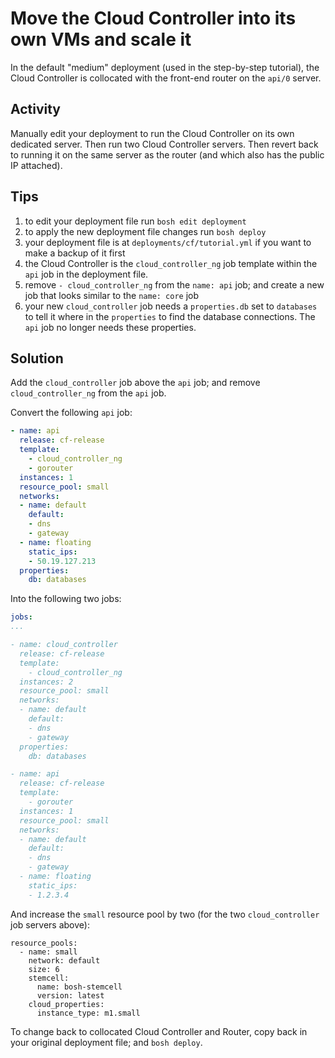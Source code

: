# Move the Cloud Controller into its own VMs and scale it

In the default "medium" deployment (used in the step-by-step tutorial), the Cloud Controller is collocated with the front-end router on the `api/0` server.

## Activity

Manually edit your deployment to run the Cloud Controller on its own dedicated server. Then run two Cloud Controller servers. Then revert back to running it on the same server as the router (and which also has the public IP attached).

## Tips

1. to edit your deployment file run `bosh edit deployment`
1. to apply the new deployment file changes run `bosh deploy`
1. your deployment file is at `deployments/cf/tutorial.yml` if you want to make a backup of it first
1. the Cloud Controller is the `cloud_controller_ng` job template within the `api` job in the deployment file.
1. remove `- cloud_controller_ng` from the `name: api` job; and create a new job that looks similar to the `name: core` job
1. your new `cloud_controller` job needs a `properties.db` set to `databases` to tell it where in the `properties` to find the database connections. The `api` job no longer needs these properties.


## Solution

Add the `cloud_controller` job above the `api` job; and remove `cloud_controller_ng` from the `api` job.

Convert the following `api` job:

``` yaml
- name: api
  release: cf-release
  template:
    - cloud_controller_ng
    - gorouter
  instances: 1
  resource_pool: small
  networks:
  - name: default
    default:
    - dns
    - gateway
  - name: floating
    static_ips:
    - 50.19.127.213
  properties:
    db: databases
```

Into the following two jobs:

``` yaml
jobs:
...

- name: cloud_controller
  release: cf-release
  template:
    - cloud_controller_ng
  instances: 2
  resource_pool: small
  networks:
  - name: default
    default:
    - dns
    - gateway
  properties:
    db: databases

- name: api
  release: cf-release
  template:
    - gorouter
  instances: 1
  resource_pool: small
  networks:
  - name: default
    default:
    - dns
    - gateway
  - name: floating
    static_ips:
    - 1.2.3.4
```

And increase the `small` resource pool by two (for the two `cloud_controller` job servers above):

```
resource_pools:
  - name: small
    network: default
    size: 6
    stemcell:
      name: bosh-stemcell
      version: latest
    cloud_properties:
      instance_type: m1.small
```

To change back to collocated Cloud Controller and Router, copy back in your original deployment file; and `bosh deploy`.

